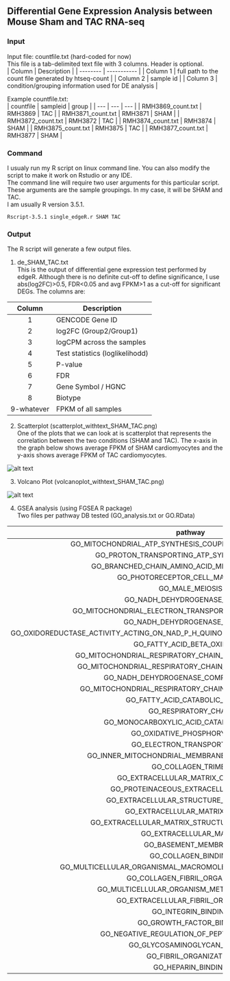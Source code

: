 ## Differential Gene Expression Analysis between Mouse Sham and TAC RNA-seq
  
  
### Input  
Input file: countfile.txt (hard-coded for now)      
This file is a tab-delimited text file with 3 columns. Header is optional.    
| Column   | Description |
| -------- | ----------- |
| Column 1 | full path to the count file generated by htseq-count |
| Column 2 | sample id                                            |
| Column 3 | condition/grouping information used for DE analysis  |  
  
Example countfile.txt:  
| countfile | sampleid | group |
| --- | --- | --- |
| RMH3869_count.txt | RMH3869 | TAC |
| RMH3871_count.txt | RMH3871 | SHAM |
| RMH3872_count.txt | RMH3872 | TAC |
| RMH3874_count.txt | RMH3874 | SHAM |
| RMH3875_count.txt | RMH3875 | TAC |
| RMH3877_count.txt | RMH3877 | SHAM |

      

### Command  
I usualy run my R script on linux command line. You can also modify the script to make it work on Rstudio or any IDE.  
The command line will require two user arguments for this particular script. These arguments are the sample groupings. In my case, it will be SHAM and TAC.  
I am usually R version 3.5.1.  
```
Rscript-3.5.1 single_edgeR.r SHAM TAC
```
  

### Output  
The R script will generate a few output files.  

1. de_SHAM_TAC.txt  
This is the output of differential gene expression test performed by edgeR. Although there is no definite cut-off to define significance, I use abs(log2FC)>0.5, FDR<0.05 and avg FPKM>1 as a cut-off for significant DEGs. The columns are:  


| Column | Description            |
| :------: | -----------            |
| 1      | GENCODE Gene ID        |
| 2      | log2FC (Group2/Group1) |
| 3 | logCPM across the samples |
| 4 | Test statistics (loglikelihodd) |
| 5 | P-value |
| 6 | FDR |
| 7 | Gene Symbol / HGNC |
| 8 | Biotype |
| 9-whatever | FPKM of all samples |


2. Scatterplot (scatterplot_withtext_SHAM_TAC.png)  
One of the plots that we can look at is scatterplot that represents the correlation between the two conditions (SHAM and TAC). The x-axis in the graph below shows average FPKM of SHAM cardiomyocytes and the y-axis shows average FPKM of TAC cardiomyocytes.  

![alt text](https://github.com/lwtan90/wilsonNGS/blob/master/RNAseq/testdata/SHAMTAC/scatterplot_withtext_SHAM_TAC.png )


3. Volcano Plot (volcanoplot_withtext_SHAM_TAC.png)  

![alt text](https://github.com/lwtan90/wilsonNGS/blob/master/RNAseq/testdata/SHAMTAC/volcanoplot_withtext_SHAM_TAC.png )

4. GSEA analysis (using FGSEA R package)  
Two files per pathway DB tested (GO_analysis.txt or GO.RData)  

  

| pathway | pval | padj | ES | NES | nMoreExtreme | size |
| :-----: | :--: | :--: | :--: | :--: | :--: | :--: |
| GO_MITOCHONDRIAL_ATP_SYNTHESIS_COUPLED_PROTON_TRANSPORT | 0.00313479623824451 | 0.0143274086199175 | -0.747770078265866 | -2.34211202369962 |
| GO_PROTON_TRANSPORTING_ATP_SYNTHASE_COMPLEX | 0.00326797385620915 | 0.0148048151552288 | -0.69037455107205 | -2.26691614247606 |
| GO_BRANCHED_CHAIN_AMINO_ACID_METABOLIC_PROCESS | 0.00326797385620915 | 0.0148048151552288 | -0.633291973296272 | -2.07947960268311 |
| GO_PHOTORECEPTOR_CELL_MAINTENANCE | 0.00355871886120996 | 0.0160125090176072 | -0.566938681011418 | -1.98819347087851 |
| GO_MALE_MEIOSIS | 0.00355871886120996 | 0.0160125090176072 | -0.54593556886576 | -1.91453779728498 |
| GO_NADH_DEHYDROGENASE_ACTIVITY | 0.00392156862745098 | 0.017243750580801 | -0.615615152346619 | -2.21526074545651 |
| GO_MITOCHONDRIAL_ELECTRON_TRANSPORT_NADH_TO_UBIQUINONE | 0.00411522633744856 | 0.0179422321235187 | -0.608861519395992 | -2.22642133972651 |
| GO_NADH_DEHYDROGENASE_COMPLEX | 0.00411522633744856 | 0.0179422321235187 | -0.582256652740497 | -2.12913543648675 |
| GO_OXIDOREDUCTASE_ACTIVITY_ACTING_ON_NAD_P_H_QUINONE_OR_SIMILAR_COMPOUND_AS_ACCEPTOR | 0.00425531914893617 | 0.0182951117070574 | -0.600375800333674 | -2.26463550821313 |
| GO_FATTY_ACID_BETA_OXIDATION | 0.00425531914893617 | 0.0182951117070574 | -0.483587594274142 | -1.82410689557429 |
| GO_MITOCHONDRIAL_RESPIRATORY_CHAIN_COMPLEX_I_BIOGENESIS | 0.00469483568075117 | 0.0197814193669434 | -0.581473179430171 | -2.20726774593316 |
| GO_MITOCHONDRIAL_RESPIRATORY_CHAIN_COMPLEX_I_ASSEMBLY | 0.00469483568075117 | 0.0197814193669434 | -0.581473179430171 | -2.20726774593316 |
| GO_NADH_DEHYDROGENASE_COMPLEX_ASSEMBLY | 0.00469483568075117 | 0.0197814193669434 | -0.581473179430171 | -2.20726774593316 |
| GO_MITOCHONDRIAL_RESPIRATORY_CHAIN_COMPLEX_ASSEMBLY | 0.00543478260869565 | 0.0223907251525214 | -0.517079295817181 | -2.04060331883839 |
| GO_FATTY_ACID_CATABOLIC_PROCESS | 0.00543478260869565 | 0.0223907251525214 | -0.434237190132231 | -1.71367497889565 |
| GO_RESPIRATORY_CHAIN | 0.00574712643678161 | 0.0233867715265174 | -0.519673648168453 | -2.10697030038629 |
| GO_MONOCARBOXYLIC_ACID_CATABOLIC_PROCESS | 0.00584795321637427 | 0.0237553896416464 | -0.386463223316269 | -1.61703697771331 |
| GO_OXIDATIVE_PHOSPHORYLATION | 0.00598802395209581 | 0.0241761906995409 | -0.560900115670617 | -2.27440559849798 |
| GO_ELECTRON_TRANSPORT_CHAIN | 0.00609756097560976 | 0.0244271030793209 | -0.489450959656882 | -2.09034657365732 |
| GO_INNER_MITOCHONDRIAL_MEMBRANE_PROTEIN_COMPLEX | 0.00704225352112676 | 0.0276153965211387 | -0.538604630937957 | -2.3343550282684 |
| GO_COLLAGEN_TRIMER | 0.00126582278481013 | 0.00786010071230574 | 0.846578731502136 | 2.68197619924507 |
| GO_EXTRACELLULAR_MATRIX_COMPONENT | 0.00113765642775882 | 0.00786010071230574 | 0.753825793092529 | 2.64971301264602 |
| GO_PROTEINACEOUS_EXTRACELLULAR_MATRIX | 0.00106269925611052 | 0.00786010071230574 | 0.716072086572512 | 2.64778256810006 |
| GO_EXTRACELLULAR_STRUCTURE_ORGANIZATION | 0.00106723585912487 | 0.00786010071230574 | 0.712776967482391 | 2.63829650426922 |
| GO_EXTRACELLULAR_MATRIX_BINDING | 0.00123304562268804 | 0.00786010071230574 | 0.804369847727249 | 2.61623614638065 |
| GO_EXTRACELLULAR_MATRIX_STRUCTURAL_CONSTITUENT | 0.00126742712294043 | 0.00786010071230574 | 0.825518712421054 | 2.60642501590104 |
| GO_EXTRACELLULAR_MATRIX | 0.00104275286757039 | 0.00786010071230574 | 0.6938643477516 | 2.60105697302685 |
| GO_BASEMENT_MEMBRANE | 0.00117096018735363 | 0.00786010071230574 | 0.750075643950421 | 2.57986908194366 |
| GO_COLLAGEN_BINDING | 0.00120772946859903 | 0.00786010071230574 | 0.780728507504337 | 2.56403662153802 |
| GO_MULTICELLULAR_ORGANISMAL_MACROMOLECULE_METABOLIC_PROCESS | 0.00122249388753056 | 0.00786010071230574 | 0.776662714882208 | 2.53813905885252 |
| GO_COLLAGEN_FIBRIL_ORGANIZATION | 0.00130208333333333 | 0.00786010071230574 | 0.818841704204132 | 2.53132155845149 |
| GO_MULTICELLULAR_ORGANISM_METABOLIC_PROCESS | 0.00121802679658952 | 0.00786010071230574 | 0.751799763149439 | 2.4956322863891 |
| GO_EXTRACELLULAR_FIBRIL_ORGANIZATION | 0.00137931034482759 | 0.00786010071230574 | 0.868960774452957 | 2.45084672668195 |
| GO_INTEGRIN_BINDING | 0.00113378684807256 | 0.00786010071230574 | 0.691880928945194 | 2.43482195453397 |
| GO_GROWTH_FACTOR_BINDING | 0.00110132158590308 | 0.00786010071230574 | 0.668197868598756 | 2.40118595216302 |
| GO_NEGATIVE_REGULATION_OF_PEPTIDASE_ACTIVITY | 0.00108108108108108 | 0.00786010071230574 | 0.655757064893691 | 2.38195513859698 |
| GO_GLYCOSAMINOGLYCAN_BINDING | 0.00108932461873638 | 0.00786010071230574 | 0.655555775348542 | 2.3715494403635 |
| GO_FIBRIL_ORGANIZATION | 0.00134048257372654 | 0.00786010071230574 | 0.793641290050501 | 2.34964659927996 |
| GO_HEPARIN_BINDING | 0.00112739571589628 | 0.00786010071230574 | 0.665308133347776 | 2.34906095428564 |
